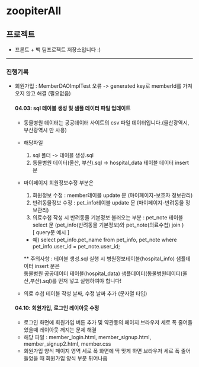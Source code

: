 # zoopiterAll

## 프로젝트

- 프론트 + 백 팀프로젝트 저장소입니다 :)

---

### 진행기록

- 회원가입 : MemberDAOImplTest 오류 -> generated key로 memberId를 가져오지 않고 해결 (필요없음)

  #### 04.03: sql 테이블 생성 및 샘플 데이터 파일 업데이트

  - 동물병원 데이터는 공공데이터 사이트의 csv 파일 데이터입니다.(울산광역시, 부산광역시 만 사용)

  - 해당파일

    1. sql 폴더 -> 테이블 생성.sql
    2. 동물병원 데이터(울산, 부산).sql -> hospital_data 테이블 데이터 insert문

  - 마이페이지 회원정보수정 부분은

    1. 회원정보 수정 : member테이블 update 문 (마이페이지-보호자 정보관리)
    2. 반려동물정보 수정 : pet_info테이블 update 문 (마이페이지-반려동물 정보관리)
    3. 의료수첩 작성 시 반려동물 기본정보 불러오는 부분 : pet_note 테이블 select 문 (pet_info(반려동물 기본정보)와 pet_note(의료수첩) join )  
       [ query문 예시 ]

    - 예) select pet_info.pet_name from pet_info, pet_note where pet_info.user_id = pet_note.user_id;

    \*\* 주의사항 : 테이블 생성.sql 실행 시 병원정보테이블(hospital_info) 샘플데이터 insert 문은  
    동물병원 공공데이터 테이블(hospital_data) 샘플데이터(동물병원데이터(울산,부산).sql)를 먼저 넣고 실행하여야 합니다!

  - 의료 수첩 테이블 작성 날짜, 수정 날짜 추가 (문자열 타입)

  #### 04.10: 회원가입, 로그인 레이아웃 수정

  - 로그인 화면에 회원가입 버튼 추가 및 약관동의 페이지 브라우저 세로 폭 줄어들었을때 레이아웃 깨지는 문제 해결
  - 해당 파일 : member_login.html, member_signup.html, member_signup2.html, member.css
  - 회원가입 양식 페이지 영역 세로 폭 화면에 딱 맞게 하면 브라우저 세로 폭 줄어들었을 때 회원가입 양식 부분 튀어나옴
